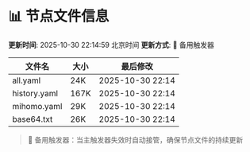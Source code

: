# 📊 节点文件信息

**更新时间**: 2025-10-30 22:14:59 北京时间
**更新方式**: 🔄 备用触发器

| 文件名 | 大小 | 最后修改 |
|--------|------|----------|
| all.yaml | 24K | 2025-10-30 22:14 |
| history.yaml | 167K | 2025-10-30 22:14 |
| mihomo.yaml | 29K | 2025-10-30 22:14 |
| base64.txt | 26K | 2025-10-30 22:14 |

> 🔄 备用触发器：当主触发器失效时自动接管，确保节点文件的持续更新
